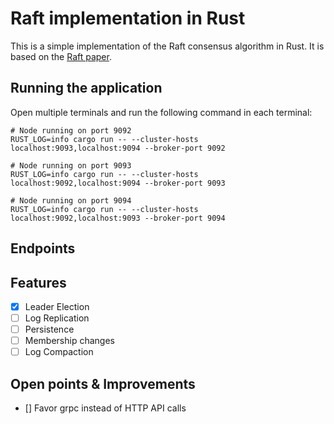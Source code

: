 # Raft implementation in Rust

This is a simple implementation of the Raft consensus algorithm in Rust. It is based on the [Raft paper](https://raft.github.io/raft.pdf).

## Running the application
Open multiple terminals and run the following command in each terminal:
```shell
# Node running on port 9092
RUST_LOG=info cargo run -- --cluster-hosts localhost:9093,localhost:9094 --broker-port 9092
```

```shell
# Node running on port 9093
RUST_LOG=info cargo run -- --cluster-hosts localhost:9092,localhost:9094 --broker-port 9093
```

```shell
# Node running on port 9094
RUST_LOG=info cargo run -- --cluster-hosts localhost:9092,localhost:9093 --broker-port 9094
```

## Endpoints

## Features
- [X] Leader Election
- [ ] Log Replication
- [ ] Persistence
- [ ] Membership changes
- [ ] Log Compaction

## Open points & Improvements
- [] Favor grpc instead of HTTP API calls
